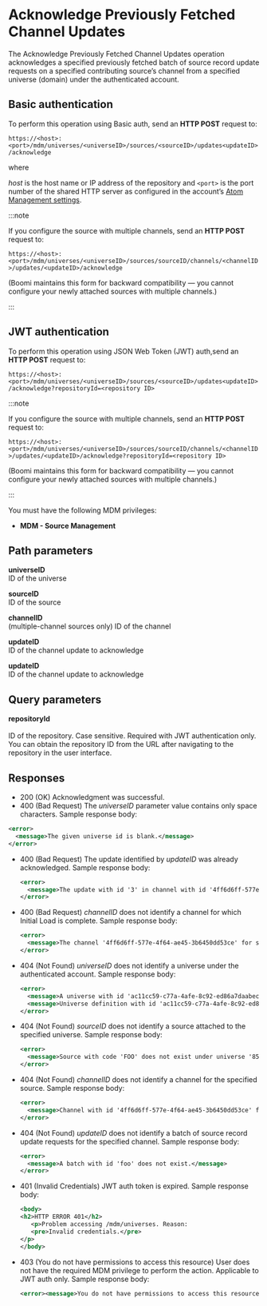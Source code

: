 # Acknowledge Previously Fetched Channel Updates 

<head>
  <meta name="guidename" content="DataHub"/>
  <meta name="context" content="GUID-896ca6ee-56b4-4ff7-afe1-8849feec1d3b"/>
</head>


The Acknowledge Previously Fetched Channel Updates operation acknowledges a specified previously fetched batch of source record update requests on a specified contributing source’s channel from a specified universe \(domain\) under the authenticated account.

## Basic authentication

To perform this operation using Basic auth, send an **HTTP POST** request to:

`https://<host>:<port>/mdm/universes/<universeID>/sources/<sourceID>/updates<updateID>/acknowledge`

where

*host* is the host name or IP address of the repository and `<port>` is the port number of the shared HTTP server as configured in the account’s [Atom Management settings](/docs/Atomsphere/Integration/Integration%20management/c-atm-Atom_Management_b38a3a90-d7f6-4df0-8c00-e75a178dfdfa.md).

:::note

If you configure the source with multiple channels, send an **HTTP POST** request to:

`https://<host>:<port>/mdm/universes/<universeID>/sources/sourceID/channels/<channelID>/updates/<updateID>/acknowledge`

\(Boomi maintains this form for backward compatibility — you cannot configure your newly attached sources with multiple channels.\)

:::

## JWT authentication

To perform this operation using JSON Web Token (JWT) auth,send an **HTTP POST** request to:

`https://<host>:<port>/mdm/universes/<universeID>/sources/<sourceID>/updates<updateID>/acknowledge?repositoryId=<repository ID>`

:::note

If you configure the source with multiple channels, send an **HTTP POST** request to:

`https://<host>:<port>/mdm/universes/<universeID>/sources/sourceID/channels/<channelID>/updates/<updateID>/acknowledge?repositoryId=<repository ID>`

\(Boomi maintains this form for backward compatibility — you cannot configure your newly attached sources with multiple channels.\)

:::

You must have the following MDM privileges:

- **MDM - Source Management**

## Path parameters 

**universeID**  
ID of the universe

**sourceID**  
ID of the source

**channelID**  
(multiple-channel sources only) ID of the channel

**updateID**  
ID of the channel update to acknowledge


**updateID**  
ID of the channel update to acknowledge

## Query parameters 

**repositoryId** <br></br>
ID of the repository. Case sensitive. Required with JWT authentication only. You can obtain the repository ID from the URL after navigating to the repository in the user interface.

## Responses 
-   200 \(OK\) Acknowledgment was successful.
-   400 (Bad Request) The *universeID* parameter value contains only space characters. Sample response body:

  ```xml
  <error>
    <message>The given universe id is blank.</message>
  </error> 
  ```

- 400 (Bad Request) The update identified by *updateID* was already acknowledged. Sample response body:

  ```xml
  <error>
    <message>The update with id '3' in channel with id '4ff6d6ff-577e-4f64-ae45-3b6450dd53ce' has already been acknowledged.</message>
  </error> 
  ```

- 400 (Bad Request) *channelID* does not identify a channel for which Initial Load is complete. Sample response body:

  ```xml
  <error>
    <message>The channel '4ff6d6ff-577e-4f64-ae45-3b6450dd53ce' for source 'QB' in universe 'a28c2bc9-e6c7-4aa2-8a7e-a2e77ca9b887' is CREATED but needs to be STRAPPED before update requests are allowed.</message>
  </error> 
  ```

- 404 (Not Found) *universeID* does not identify a universe under the authenticated account. Sample response body:

  ```xml
  <error>
    <message>A universe with id 'ac11cc59-c77a-4afe-8c92-ed86a7daabec' does not exist.</message>
    <message>Universe definition with id 'ac11cc59-c77a-4afe-8c92-ed86a7daabec' could not be loaded from plugin component directory 'plugins/mdm/bundles/ac11cc59-c77a-4afe-8c92-ed86a7daabec'.</message>
  </error> 
  ```

- 404 (Not Found) *sourceID* does not identify a source attached to the specified universe. Sample response body:

  ```xml
  <error>
    <message>Source with code 'FOO' does not exist under universe '851a6a64-6a88-4916-a5b7-d6a974d54318'.</message>
  </error>
  ``` 

- 404 (Not Found) *channelID* does not identify a channel for the specified source. Sample response body:

  ```xml
  <error>
    <message>Channel with id '4ff6d6ff-577e-4f64-ae45-3b6450dd53ce' for source 'FOO' does not exist under universe '851a6a64-6a88-4916-a5b7-d6a974d54318'.</message>
  </error> 
  ```

- 404 (Not Found) *updateID* does not identify a batch of source record update requests for the specified channel. Sample response body:

  ```xml
  <error>
    <message>A batch with id 'foo' does not exist.</message>
  </error> 
  ```

- 401 (Invalid Credentials) JWT auth token is expired. Sample response body:
   ```xml
   <body>
   <h2>HTTP ERROR 401</h2>
      <p>Problem accessing /mdm/universes. Reason:
      <pre>Invalid credentials.</pre>
   </p>
   </body>
   ```

- 403 (You do not have permissions to access this resource) User does not have the required MDM privilege to perform the action. Applicable to JWT auth only. Sample response body:

   ```xml
   <error><message>You do not have permissions to access this resource.</message></error>
   ```
  